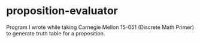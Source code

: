 # proposition-evaluator
Program I wrote while taking Carnegie Mellon 15-051 (Discrete Math Primer) to generate truth table for a proposition.
